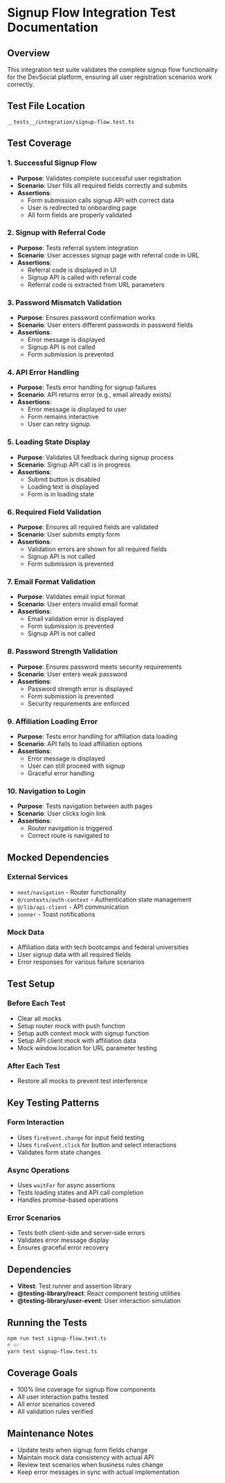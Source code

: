 # Signup Flow Integration Test Documentation

## Overview
This integration test suite validates the complete signup flow functionality for the DevSocial platform, ensuring all user registration scenarios work correctly.

## Test File Location
`__tests__/integration/signup-flow.test.ts`

## Test Coverage

### 1. Successful Signup Flow
- **Purpose**: Validates complete successful user registration
- **Scenario**: User fills all required fields correctly and submits
- **Assertions**:
  - Form submission calls signup API with correct data
  - User is redirected to onboarding page
  - All form fields are properly validated

### 2. Signup with Referral Code
- **Purpose**: Tests referral system integration
- **Scenario**: User accesses signup page with referral code in URL
- **Assertions**:
  - Referral code is displayed in UI
  - Signup API is called with referral code
  - Referral code is extracted from URL parameters

### 3. Password Mismatch Validation
- **Purpose**: Ensures password confirmation works
- **Scenario**: User enters different passwords in password fields
- **Assertions**:
  - Error message is displayed
  - Signup API is not called
  - Form submission is prevented

### 4. API Error Handling
- **Purpose**: Tests error handling for signup failures
- **Scenario**: API returns error (e.g., email already exists)
- **Assertions**:
  - Error message is displayed to user
  - Form remains interactive
  - User can retry signup

### 5. Loading State Display
- **Purpose**: Validates UI feedback during signup process
- **Scenario**: Signup API call is in progress
- **Assertions**:
  - Submit button is disabled
  - Loading text is displayed
  - Form is in loading state

### 6. Required Field Validation
- **Purpose**: Ensures all required fields are validated
- **Scenario**: User submits empty form
- **Assertions**:
  - Validation errors are shown for all required fields
  - Signup API is not called
  - Form submission is prevented

### 7. Email Format Validation
- **Purpose**: Validates email input format
- **Scenario**: User enters invalid email format
- **Assertions**:
  - Email validation error is displayed
  - Form submission is prevented
  - Signup API is not called

### 8. Password Strength Validation
- **Purpose**: Ensures password meets security requirements
- **Scenario**: User enters weak password
- **Assertions**:
  - Password strength error is displayed
  - Form submission is prevented
  - Security requirements are enforced

### 9. Affiliation Loading Error
- **Purpose**: Tests error handling for affiliation data loading
- **Scenario**: API fails to load affiliation options
- **Assertions**:
  - Error message is displayed
  - User can still proceed with signup
  - Graceful error handling

### 10. Navigation to Login
- **Purpose**: Tests navigation between auth pages
- **Scenario**: User clicks login link
- **Assertions**:
  - Router navigation is triggered
  - Correct route is navigated to

## Mocked Dependencies

### External Services
- `next/navigation` - Router functionality
- `@/contexts/auth-context` - Authentication state management
- `@/lib/api-client` - API communication
- `sonner` - Toast notifications

### Mock Data
- Affiliation data with tech bootcamps and federal universities
- User signup data with all required fields
- Error responses for various failure scenarios

## Test Setup

### Before Each Test
- Clear all mocks
- Setup router mock with push function
- Setup auth context mock with signup function
- Setup API client mock with affiliation data
- Mock window.location for URL parameter testing

### After Each Test
- Restore all mocks to prevent test interference

## Key Testing Patterns

### Form Interaction
- Uses `fireEvent.change` for input field testing
- Uses `fireEvent.click` for button and select interactions
- Validates form state changes

### Async Operations
- Uses `waitFor` for async assertions
- Tests loading states and API call completion
- Handles promise-based operations

### Error Scenarios
- Tests both client-side and server-side errors
- Validates error message display
- Ensures graceful error recovery

## Dependencies
- **Vitest**: Test runner and assertion library
- **@testing-library/react**: React component testing utilities
- **@testing-library/user-event**: User interaction simulation

## Running the Tests
```bash
npm run test signup-flow.test.ts
# or
yarn test signup-flow.test.ts
```

## Coverage Goals
- 100% line coverage for signup flow components
- All user interaction paths tested
- All error scenarios covered
- All validation rules verified

## Maintenance Notes
- Update tests when signup form fields change
- Maintain mock data consistency with actual API
- Review test scenarios when business rules change
- Keep error messages in sync with actual implementation
